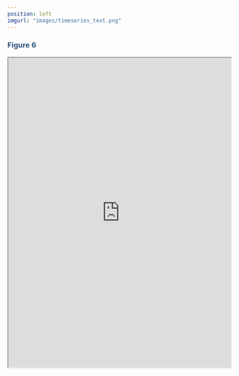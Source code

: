```yaml
---
position: left
imgurl: "images/timeseries_text.png"
---
```



### <span style="color:#28527A"> Figure 6 </span>

<iframe seamless src= "https://aradams11.github.io/widgets/ts_int.html" width="100%" height="700"></iframe>




